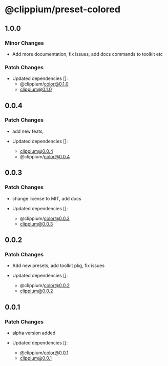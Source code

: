 # @clippium/preset-colored

## 1.0.0

### Minor Changes

- Add more documentation, fix issues, add docs commands to toolkit etc

### Patch Changes

- Updated dependencies []:
  - @clippium/color@0.1.0
  - clippium@0.1.0

## 0.0.4

### Patch Changes

- add new feats,

- Updated dependencies []:
  - clippium@0.0.4
  - @clippium/color@0.0.4

## 0.0.3

### Patch Changes

- change license to MIT, add docs

- Updated dependencies []:
  - @clippium/color@0.0.3
  - clippium@0.0.3

## 0.0.2

### Patch Changes

- Add new presets, add toolkit pkg, fix issues

- Updated dependencies []:
  - @clippium/color@0.0.2
  - clippium@0.0.2

## 0.0.1

### Patch Changes

- alpha version added

- Updated dependencies []:
  - @clippium/color@0.0.1
  - clippium@0.0.1
